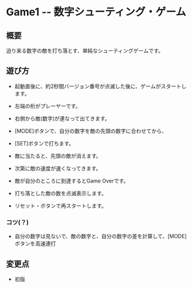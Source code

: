 # Game1 -- 数字シューティング・ゲーム

## 概要

迫り来る数字の敵を打ち落とす、単純なシューティングゲームです。


## 遊び方

* 起動直後に、約2秒間バージョン番号が点滅した後に、ゲームがスタートします。

* 左端の桁がプレーヤーです。

* 右側から敵(数字)が連なって出てきます。

* [MODE]ボタンで、自分の数字を敵の先頭の数字に合わせてから、

* [SET]ボタンで打ちます。

* 敵に当たると、先頭の敵が消えます。

* 次第に敵の速度が速くなってきます。

* 敵が自分のところに到達するとGame Overです。

* 打ち落とした敵の数を点滅表示します。

* リセット・ボタンで再スタートします。


### コツ(？)

* 自分の数字は見ないで、敵の数字と、自分の数字の差を計算して、[MODE]ボタンを高速連打


## 変更点

* 初版

